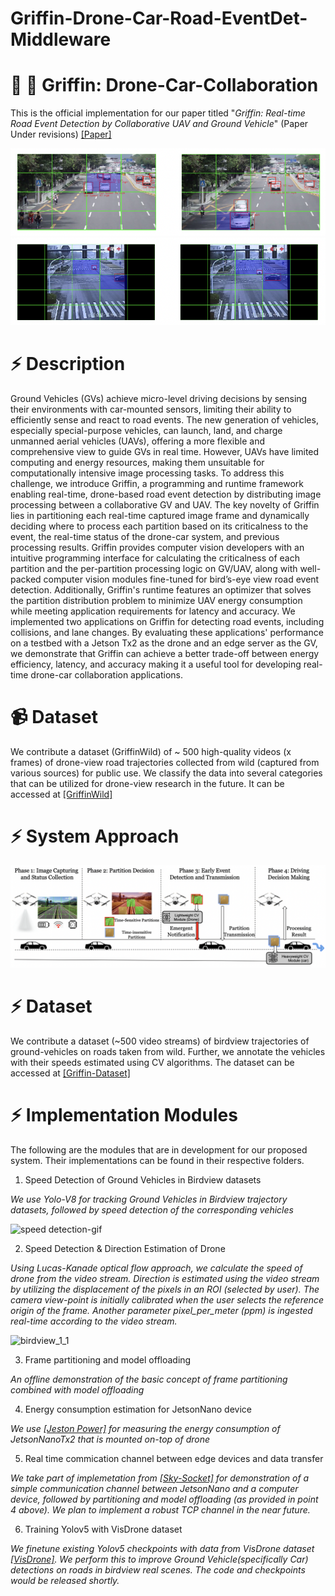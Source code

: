 # Griffin-Drone-Car-Road-EventDet-Middleware

# 🚗 🚡 Griffin: Drone-Car-Collaboration

This is the official implementation for our paper titled "_Griffin: Real-time Road Event Detection by Collaborative UAV and Ground Vehicle_" (Paper Under revisions) [[Paper]](https://drive.google.com/file/d/1uCIxh5hbrb4kFi26-uINK4sL9AW1DUMA/view?usp=drive_link)

<div align="center">
<img src="assets/griffin-event1.png" >
</div>

<div align="center">
<img src="assets/griffin-event2.png" >
</div>

# ⚡ Description

Ground Vehicles (GVs) achieve micro-level driving decisions by sensing their environments with car-mounted sensors, limiting their ability to efficiently sense and react to road events. The new generation of vehicles, especially special-purpose vehicles, can launch, land, and charge unmanned aerial vehicles (UAVs), offering a more flexible and comprehensive view to guide GVs in real time. However, UAVs have limited computing and energy resources, making them unsuitable for computationally intensive image processing tasks. To address this challenge, we introduce Griffin, a programming and runtime framework enabling real-time, drone-based road event detection by distributing image processing between a collaborative GV and UAV. The key novelty of Griffin lies in partitioning each real-time captured image frame and dynamically deciding where to process each partition based on its criticalness to the event, the real-time status of the drone-car system, and previous processing results. Griffin provides computer vision developers with an intuitive programming interface for calculating the criticalness of each partition and the per-partition processing logic on GV/UAV, along with well-packed computer vision modules fine-tuned for bird’s-eye view road event detection. Additionally, Griffin's runtime features an optimizer that solves the partition distribution problem to minimize UAV energy consumption while meeting application requirements for latency and accuracy. We implemented two applications on Griffin for detecting road events, including collisions, and lane changes. By evaluating these applications' performance on a testbed with a Jetson Tx2 as the drone and an edge server as the GV, we demonstrate that Griffin can achieve a better trade-off between energy efficiency, latency, and accuracy making it a useful tool for developing real-time drone-car collaboration applications.

# 📹 Dataset

We contribute a dataset (GriffinWild) of ~ 500 high-quality videos (x frames) of drone-view road trajectories collected from wild (captured from various sources) for public use. We classify the data into several categories that can be utilized for drone-view research in the future. It can be accessed at [[GriffinWild]](https://drive.google.com/drive/folders/1EPxw5zrwL9lXsRwkYlNfKKs3hxUfigOk?usp=drive_link)

# ⚡ System Approach

<div align="center">
<img src="assets/griffin.png" >
</div>

# ⚡ Dataset

We contribute a dataset (~500 video streams) of birdview trajectories of ground-vehicles on roads taken from wild. Further, we annotate the vehicles with their speeds estimated using CV algorithms. The dataset can be accessed at  [[Griffin-Dataset]](https://drive.google.com/drive/folders/1OlFtWg9VwWSjqOyTakliqYqBxmtCAIfw?usp=drive_link)


# ⚡ Implementation Modules

The following are the modules that are in development for our proposed system. Their implementations can be found in their respective folders.
1. Speed Detection of Ground Vehicles in Birdview datasets

_We use Yolo-V8 for tracking Ground Vehicles in Birdview trajectory datasets, followed by speed detection of the corresponding vehicles_

![speed detection-gif](https://github.com/kiran-collab/Griffin-Drone-Car-Collaboration/assets/75129341/d6309ca1-d67e-4f9a-9277-3020c0e3e1f0)

2. Speed Detection & Direction Estimation of Drone

_Using Lucas-Kanade optical flow approach, we calculate the speed of drone from the video stream. Direction is estimated using the video stream by utilizing the displacement of the pixels in an ROI (selected by user). The camera view-point is initially calibrated when the user selects the reference origin of the frame. Another parameter pixel_per_meter (ppm) is ingested real-time according to the video stream._

![birdview_1_1](https://github.com/kiran-collab/Griffin-Drone-Car-Collaboration/assets/75129341/bcfaadd4-8b62-4e15-b247-051884be94e9)

3. Frame partitioning and model offloading

_An offline demonstration of the basic concept of frame partitioning combined with model offloading_

4. Energy consumption estimation for JetsonNano device

_We use [[Jeston Power]](https://github.com/opendr-eu/jetson_power) for measuring the energy consumption of JetsonNanoTx2 that is mounted on-top of drone_

5. Real time commication channel between edge devices and data transfer

_We take part of implemetation from [[Sky-Socket]](https://github.com/JaySchall/Drone-Car-Collaboration) for demonstration of a simple communication channel between JetsonNano and a computer device, followed by partitioning and model offloading (as provided in point 4 above). We plan to implement a robust TCP channel in the near future._ 

6. Training Yolov5 with VisDrone dataset

_We finetune existing Yolov5 checkpoints with data from VisDrone dataset [[VisDrone]](https://github.com/VisDrone/VisDrone-Dataset). We perform this to improve Ground Vehicle(specifically Car) detections on roads in birdview real scenes. The code and checkpoints would be released shortly._ 
